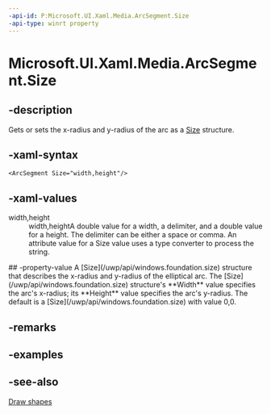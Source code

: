 ```yaml
---
-api-id: P:Microsoft.UI.Xaml.Media.ArcSegment.Size
-api-type: winrt property
---
```


<!-- Property syntax
public Windows.Foundation.Size Size { get;  set; }
-->

# Microsoft.UI.Xaml.Media.ArcSegment.Size

## -description
Gets or sets the x-radius and y-radius of the arc as a [Size](/uwp/api/windows.foundation.size) structure.

## -xaml-syntax
```xaml
<ArcSegment Size="width,height"/>
```


## -xaml-values
<dl><dt>width,height</dt><dd>width,heightA double value for a width, a delimiter, and a double value for a height. The delimiter can be either a space or comma. An attribute value for a Size value uses a type converter to process the string.</dd>
</dl>
## -property-value
A [Size](/uwp/api/windows.foundation.size) structure that describes the x-radius and y-radius of the elliptical arc. The [Size](/uwp/api/windows.foundation.size) structure's **Width** value specifies the arc's x-radius; its **Height** value specifies the arc's y-radius. The default is a [Size](/uwp/api/windows.foundation.size) with value 0,0.

## -remarks

## -examples

## -see-also
[Draw shapes](/windows/uwp/graphics/drawing-shapes)
